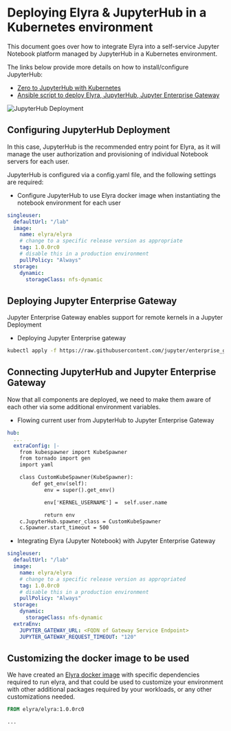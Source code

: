 <!--
{% comment %}
Copyright 2018-2020 IBM Corporation

Licensed under the Apache License, Version 2.0 (the "License");
you may not use this file except in compliance with the License.
You may obtain a copy of the License at

http://www.apache.org/licenses/LICENSE-2.0

Unless required by applicable law or agreed to in writing, software
distributed under the License is distributed on an "AS IS" BASIS,
WITHOUT WARRANTIES OR CONDITIONS OF ANY KIND, either express or implied.
See the License for the specific language governing permissions and
limitations under the License.
{% endcomment %}
-->

# Deploying Elyra & JupyterHub in a Kubernetes environment

This document goes over how to integrate Elyra into a self-service Jupyter Notebook platform
managed by JupyterHub in a Kubernetes environment.

The links below provide more details on how to install/configure JupyterHub:
 - [Zero to JupyterHub with Kubernetes](https://zero-to-jupyterhub.readthedocs.io/en/latest/index.html)
 - [Ansible script to deploy Elyra, JupyterHub, Jupyter Enterprise Gateway](https://github.com/lresende/ansible-kubernetes-cluster)

![JupyterHub Deployment](https://raw.githubusercontent.com/lresende/ansible-kubernetes-cluster/master/docs/images/elyra-deployment-diagram.png)

## Configuring JupyterHub Deployment

In this case, JupyterHub is the recommended entry point for Elyra, as it will manage the user
authorization and provisioning of individual Notebook servers for each user.

JupyterHub is configured via a config.yaml file, and the following settings are required:

 * Configure JupyterHub to use Elyra docker image when instantiating the notebook environment for each user

```yaml
singleuser:
  defaultUrl: "/lab"
  image:
    name: elyra/elyra
    # change to a specific release version as appropriate
    tag: 1.0.0rc0
    # disable this in a production environment
    pullPolicy: "Always"
  storage:
    dynamic:
      storageClass: nfs-dynamic
```

## Deploying Jupyter Enterprise Gateway

Jupyter Enterprise Gateway enables support for remote kernels in a Jupyter Deployment

 * Deploying Jupyter Enterprise gateway

```bash
kubectl apply -f https://raw.githubusercontent.com/jupyter/enterprise_gateway/v2.1.1/etc/kubernetes/enterprise-gateway.yaml
```

## Connecting JupyterHub and Jupyter Enterprise Gateway

Now that all components are deployed, we need to make them aware of each other via some
additional environment variables.

 * Flowing current user from JupyterHub to Jupyter Enterprise Gateway

```yaml
hub:
  ...
  extraConfig: |-
    from kubespawner import KubeSpawner
    from tornado import gen
    import yaml

    class CustomKubeSpawner(KubeSpawner):
        def get_env(self):
            env = super().get_env()

            env['KERNEL_USERNAME'] =  self.user.name

            return env
    c.JupyterHub.spawner_class = CustomKubeSpawner
    c.Spawner.start_timeout = 500
```

  * Integrating Elyra (Jupyter Notebook) with Jupyter Enterprise Gateway

```yaml
singleuser:
  defaultUrl: "/lab"
  image:
    name: elyra/elyra
    # change to a specific release version as appropriated
    tag: 1.0.0rc0
    # disable this in a production environment
    pullPolicy: "Always"
  storage:
    dynamic:
      storageClass: nfs-dynamic
  extraEnv:
    JUPYTER_GATEWAY_URL: <FQDN of Gateway Service Endpoint>
    JUPYTER_GATEWAY_REQUEST_TIMEOUT: "120"
```

## Customizing the docker image to be used

We have created an [Elyra docker image](https://hub.docker.com/r/elyra/elyra) with specific dependencies
required to run elyra, and that could be used to customize your environment with other additional
packages required by your workloads, or any other customizations needed.

```dockerfile
FROM elyra/elyra:1.0.0rc0

...

```
